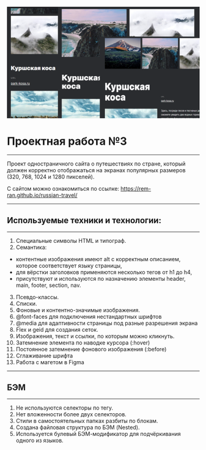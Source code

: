 ![Alt-текст](/images/screenshot%20for%20readme.png)

# Проектная работа №3

---

Проект одностраничного сайта о путешествиях по стране, который должен корректно отображаться на экранах популярных размеров (320, 768, 1024 и 1280 пикселей).

С сайтом можно ознакомиться по ссылке: https://rem-ran.github.io/russian-travel/

---

## Используемые техники и технологии:

---

1. Специальные символы HTML и типограф.
2. Семантика:

- контентные изображения имеют alt с корректным описанием, которое соответствует языку страницы,
- для вёрстки заголовков применяются несколько тегов от h1 до h4,
- присутствуют и используются по назначению элементы header, main, footer, section, nav.

3. Псевдо-классы.
4. Списки.
5. Фоновые и контентно-значимые изображения.
6. @font-faces для подключения нестандартных шрифтов
7. @media для адаптивности страницы под разные разрешения экрана
8. Flex и geid для создания сеток.
9. Изображения, текст и ссылки, по которым можно кликнуть.
10. Затемнение элемента по наводке курсора (:hover)
11. Постоянное затемнение фонового изображения (:before)
12. Сглаживание шрифта
13. Работа с магетом в Figma

---

## БЭМ

---

1. Не используются селекторы по тегу.
2. Нет вложенности более двух селекторов.
3. Стили в самостоятельных папках разбиты по блокам.
4. Создана файловая структура по БЭМ (Nested).
5. Используется булевый БЭМ-модификатор для подчёркивания одного из языков.
